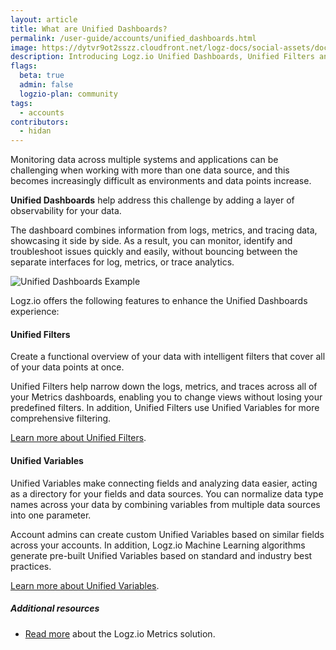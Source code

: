 ```yaml
---
layout: article
title: What are Unified Dashboards?
permalink: /user-guide/accounts/unified_dashboards.html
image: https://dytvr9ot2sszz.cloudfront.net/logz-docs/social-assets/docs-social.jpg
description: Introducing Logz.io Unified Dashboards, Unified Filters and Unified Variables
flags:
  beta: true
  admin: false
  logzio-plan: community
tags:
  - accounts
contributors:
  - hidan
---
```


Monitoring data across multiple systems and applications can be challenging when working with more than one data source, and this becomes increasingly difficult as environments and data points increase.

**Unified Dashboards** help address this challenge by adding a layer of observability for your data. 

The dashboard combines information from logs, metrics, and tracing data, showcasing it side by side. As a result, you can monitor, identify and troubleshoot issues quickly and easily, without bouncing between the separate interfaces for log, metrics, or trace analytics.

![Unified Dashboards Example](https://dytvr9ot2sszz.cloudfront.net/logz-docs/Infrastructure-monitoring/unified-dashboards-main.png)

Logz.io offers the following features to enhance the Unified Dashboards experience: 

#### Unified Filters

Create a functional overview of your data with intelligent filters that cover all of your data points at once. 

Unified Filters help narrow down the logs, metrics, and traces across all of your Metrics dashboards, enabling you to change views without losing your predefined filters. In addition, Unified Filters use Unified Variables for more comprehensive filtering.

[Learn more about Unified Filters](https://docs.logz.io/user-guide/accounts/unified_filters.html).


#### Unified Variables

Unified Variables make connecting fields and analyzing data easier, acting as a directory for your fields and data sources. You can normalize data type names across your data by combining variables from multiple data sources into one parameter.

Account admins can create custom Unified Variables based on similar fields across your accounts. In addition, Logz.io Machine Learning algorithms generate pre-built Unified Variables based on standard and industry best practices.

[Learn more about Unified Variables](https://docs.logz.io/user-guide/accounts/unified_variables.html).


##### Additional resources

* [Read more](https://docs.logz.io/user-guide/infrastructure-monitoring/metrics-logzio) about the Logz.io Metrics solution.
